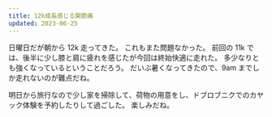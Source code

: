 ```yaml
---
title: 12k成長感じる関節痛
updated: 2023-06-25
---
```


日曜日だが朝から 12k 走ってきた。
これもまた問題なかった。
前回の 11k では、後半に少し膝と肩に疲れを感じたが今回は終始快適に走れた。
多少なりとも強くなっているということだろう。
だいぶ暑くなってきたので、9am までしか走れないのが難点だね。

明日から旅行なので少し家を掃除して、荷物の用意をし、ドブロブニクでのカヤック体験を予約したりして過ごした。
楽しみだね。
